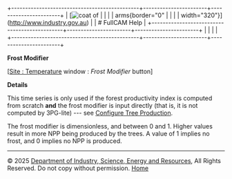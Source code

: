 +----------------------------------------------+-----------------------+-----------------------+
| [![coat of                                   |                       | [](index.htm)         |
| arms](imgs/DISER-inline_Mono.png){border="0" |                       |                       |
| width="320"}](http://www.industry.gov.au)    |                       | # FullCAM Help        |
+----------------------------------------------+-----------------------+-----------------------+
|                                              |                       |                       |
+----------------------------------------------+-----------------------+-----------------------+

**Frost Modifier**

\[[Site : Temperature](13_Site_Temperature.htm) window : *Frost
Modifier* button\]

**Details**

This time series is only used if the forest productivity index is
computed from scratch **and** the frost modifier is input directly (that
is, it is not computed by 3PG-lite) --- see [Configure Tree
Production](108_Configure%20Tree%20Production.htm).

The frost modifier is dimensionless, and between 0 and 1. Higher values
result in more NPP being produced by the trees. A value of 1 implies no
frost, and 0 implies no NPP is produced.

------------------------------------------------------------------------

© 2025 [Department of Industry, Science, Energy and
Resources](http://www.industry.gov.au "Department of Industry, Science, Energy and Resources"),
All Rights Reserved. Do not copy without permission.
[Home](index.htm "help index")
